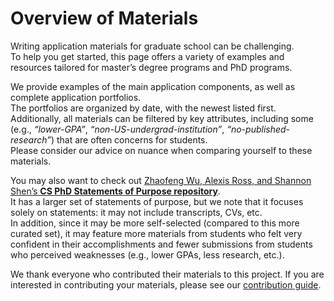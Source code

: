 # Overview of Materials

Writing application materials for graduate school can be challenging.  
To help you get started, this page offers a variety of examples and resources tailored for master’s degree programs and PhD programs.

We provide examples of the main application components, as well as complete application portfolios.  
The portfolios are organized by date, with the newest listed first.  
Additionally, all materials can be filtered by key attributes, including some (e.g., *“lower-GPA”*, *“non-US-undergrad-institution”*, *“no-published-research”*) that are often concerns for students.  
Please consider our advice on nuance when comparing yourself to these materials.

You may also want to check out [Zhaofeng Wu, Alexis Ross, and Shannon Shen’s **CS PhD Statements of Purpose repository**](https://cs-sop.notion.site/CS-PhD-Statements-of-Purpose-df39955313834889b7ac5411c37b958d).  
It has a larger set of statements of purpose, but we note that it focuses solely on statements: it may not include transcripts, CVs, etc.  
In addition, since it may be more self-selected (compared to this more curated set), it may feature more materials from students who felt very confident in their accomplishments and fewer submissions from students who perceived weaknesses (e.g., lower GPAs, less research, etc.).


We thank everyone who contributed their materials to this project. If you 
are interested in contributing your materials, please see our 
[contribution guide](#how-to-contribute-materials).
